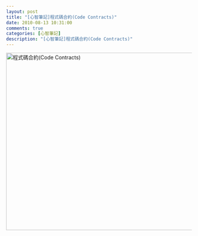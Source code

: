 ```yaml
---
layout: post
title: "[心智筆記]程式碼合約(Code Contracts)"
date: 2010-08-13 10:31:00
comments: true
categories: [心智筆記]
description: "[心智筆記]程式碼合約(Code Contracts)"
---
```

<p><img style="border-right-width: 0px; display: inline; border-top-width: 0px; border-bottom-width: 0px; border-left-width: 0px" title="程式碼合約(Code Contracts)" border="0" alt="程式碼合約(Code Contracts)" width="590" height="480" src="\images\posts\17194\%E7%A8%8B%E5%BC%8F%E7%A2%BC%E5%90%88%E7%B4%84(Code%20Contracts)_thumb_1.png" /></p>